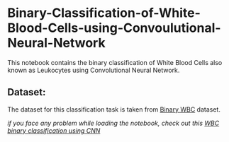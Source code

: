 # Binary-Classification-of-White-Blood-Cells-using-Convoulutional-Neural-Network
This notebook contains the binary classification of White Blood Cells also known as Leukocytes using Convolutional Neural Network. 

## Dataset:
The dataset for this classification task is taken from [Binary WBC](https://www.kaggle.com/alifrahman/binary-wbc) dataset.

*if you face any problem while loading the notebook, check out this [WBC binary classification using CNN](https://www.kaggle.com/alifrahman/wbc-binary-classification-in-cnn-with-98-6-acc)*
